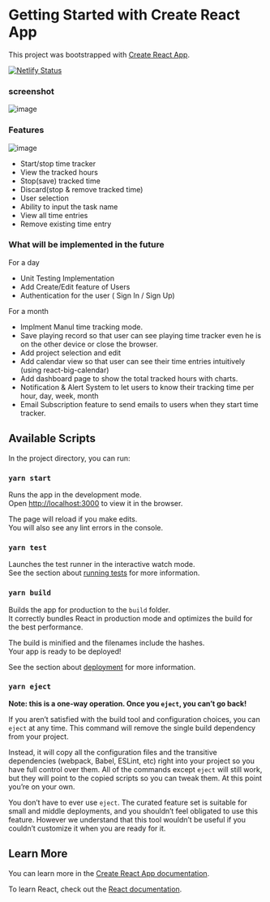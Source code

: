 # Getting Started with Create React App

This project was bootstrapped with [Create React App](https://github.com/facebook/create-react-app).


[![Netlify Status](https://api.netlify.com/api/v1/badges/79469ce1-d3b7-4e58-beb6-8e789597a1f5/deploy-status)](https://app.netlify.com/sites/himama-timer/deploys)

### screenshot
![image](https://user-images.githubusercontent.com/49583931/118178888-2cd0a800-b3fa-11eb-86d2-00fcc2230148.png)


### Features
![image](https://user-images.githubusercontent.com/49583931/118181712-b170f580-b3fd-11eb-9d50-3b9c98b36cd0.png)
- Start/stop time tracker
- View the tracked hours
- Stop(save) tracked time
- Discard(stop & remove tracked time)
- User selection
- Ability to input the task name
- View all time entries
- Remove existing time entry

### What will be implemented in the future

For a day
- Unit Testing Implementation
- Add Create/Edit feature of Users
- Authentication for the user ( Sign In / Sign Up)

For a month
- Implment Manul time tracking mode.
- Save playing record so that user can see playing time tracker even he is on the other device or close the browser.
- Add project selection and edit
- Add calendar view so that user can see their time entries intuitively (using react-big-calendar)
- Add dashboard page to show the total tracked hours with charts.
- Notification & Alert System to let users to know their tracking time per hour, day, week, month
- Email Subscription feature to send emails to users when they start time tracker.


## Available Scripts

In the project directory, you can run:

### `yarn start`

Runs the app in the development mode.\
Open [http://localhost:3000](http://localhost:3000) to view it in the browser.

The page will reload if you make edits.\
You will also see any lint errors in the console.

### `yarn test`

Launches the test runner in the interactive watch mode.\
See the section about [running tests](https://facebook.github.io/create-react-app/docs/running-tests) for more information.

### `yarn build`

Builds the app for production to the `build` folder.\
It correctly bundles React in production mode and optimizes the build for the best performance.

The build is minified and the filenames include the hashes.\
Your app is ready to be deployed!

See the section about [deployment](https://facebook.github.io/create-react-app/docs/deployment) for more information.

### `yarn eject`

**Note: this is a one-way operation. Once you `eject`, you can’t go back!**

If you aren’t satisfied with the build tool and configuration choices, you can `eject` at any time. This command will remove the single build dependency from your project.

Instead, it will copy all the configuration files and the transitive dependencies (webpack, Babel, ESLint, etc) right into your project so you have full control over them. All of the commands except `eject` will still work, but they will point to the copied scripts so you can tweak them. At this point you’re on your own.

You don’t have to ever use `eject`. The curated feature set is suitable for small and middle deployments, and you shouldn’t feel obligated to use this feature. However we understand that this tool wouldn’t be useful if you couldn’t customize it when you are ready for it.

## Learn More

You can learn more in the [Create React App documentation](https://facebook.github.io/create-react-app/docs/getting-started).

To learn React, check out the [React documentation](https://reactjs.org/).
